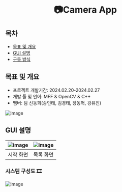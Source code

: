 <div align="center">
  <h1>📷Camera App</h1>
</div>

## 목차
  - [목표 및 개요](#목표-및-개요) 
  - [GUI 설명](#GUI-설명)
  - [구동 방식](#게임-플레이-방식)

## 목표 및 개요
- 프로젝트 개발기간: 2024.02.20-2024.02.27
- 개발 툴 및 언어: MFF & OpenCV & C++
- 멤버: 팀 신동희(송인태, 김경태, 장동혁, 강유진)

![image](https://github.com/dlsxo1023/CameraApp_Project_MFC/assets/149138829/dd593d85-9cd9-4f06-a405-bb985b4e1cbd)

## GUI 설명
|![image](https://github.com/dlsxo1023/CameraApp_Project_MFC/assets/149138829/a4686954-b015-4d51-bea4-0465ef85b1c1)|![image](https://github.com/dlsxo1023/CameraApp_Project_MFC/assets/149138829/9d7447fb-d5bd-45c5-b563-50994a8e3f1c)|
|:---:|:---:|
|시작 화면|목록 화면|

### 시스템 구성도 🎞️<br>
![image](https://github.com/dlsxo1023/CameraApp_Project_MFC/assets/149138829/c982b53d-79f0-481b-a26f-52b9d9963d13)


